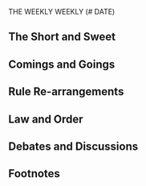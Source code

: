 THE WEEKLY WEEKLY (# DATE)

The Short and Sweet
-------------------

Comings and Goings
------------------

Rule Re-arrangements
--------------------

Law and Order
-------------

Debates and Discussions
-----------------------

Footnotes
---------

